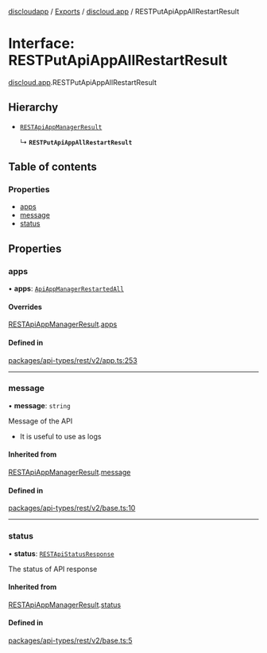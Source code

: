 [discloudapp](../README.md) / [Exports](../modules.md) / [discloud.app](../modules/discloud_app.md) / RESTPutApiAppAllRestartResult

# Interface: RESTPutApiAppAllRestartResult

[discloud.app](../modules/discloud_app.md).RESTPutApiAppAllRestartResult

## Hierarchy

- [`RESTApiAppManagerResult`](discloud_app.RESTApiAppManagerResult.md)

  ↳ **`RESTPutApiAppAllRestartResult`**

## Table of contents

### Properties

- [apps](discloud_app.RESTPutApiAppAllRestartResult.md#apps)
- [message](discloud_app.RESTPutApiAppAllRestartResult.md#message)
- [status](discloud_app.RESTPutApiAppAllRestartResult.md#status)

## Properties

### apps

• **apps**: [`ApiAppManagerRestartedAll`](discloud_app.ApiAppManagerRestartedAll.md)

#### Overrides

[RESTApiAppManagerResult](discloud_app.RESTApiAppManagerResult.md).[apps](discloud_app.RESTApiAppManagerResult.md#apps)

#### Defined in

[packages/api-types/rest/v2/app.ts:253](https://github.com/discloud/discloud.app/blob/d2f41b0/packages/api-types/rest/v2/app.ts#L253)

___

### message

• **message**: `string`

Message of the API
- It is useful to use as logs

#### Inherited from

[RESTApiAppManagerResult](discloud_app.RESTApiAppManagerResult.md).[message](discloud_app.RESTApiAppManagerResult.md#message)

#### Defined in

[packages/api-types/rest/v2/base.ts:10](https://github.com/discloud/discloud.app/blob/d2f41b0/packages/api-types/rest/v2/base.ts#L10)

___

### status

• **status**: [`RESTApiStatusResponse`](../modules/discloud_app.md#restapistatusresponse)

The status of API response

#### Inherited from

[RESTApiAppManagerResult](discloud_app.RESTApiAppManagerResult.md).[status](discloud_app.RESTApiAppManagerResult.md#status)

#### Defined in

[packages/api-types/rest/v2/base.ts:5](https://github.com/discloud/discloud.app/blob/d2f41b0/packages/api-types/rest/v2/base.ts#L5)
